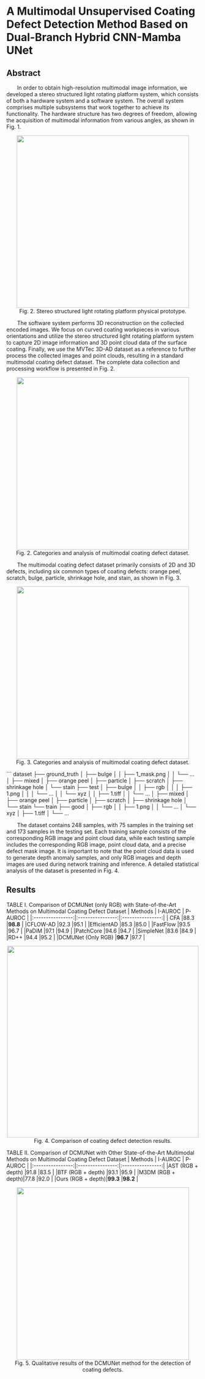 # A Multimodal Unsupervised Coating Defect Detection Method Based on Dual-Branch Hybrid CNN-Mamba UNet

## Abstract
&emsp;&emsp;In order to obtain high-resolution multimodal image information, we developed a stereo structured light rotating platform system, which consists of both a hardware system and a software system. The overall system comprises multiple subsystems that work together to achieve its functionality. The hardware structure has two degrees of freedom, allowing the acquisition of multimodal information from various angles, as shown in Fig. 1. 
<p align="middle"> 
  <img src="https://github.com/TK941025/Defect-Detection/blob/main/images/fig_1.jpg" width="450" /> 
  <br>
  Fig. 2.  Stereo structured light rotating platform physical prototype.
</p>

<!-- ![image1](https://github.com/TK941025/Defect-Detection/blob/main/images/fig_1.jpg) -->
&emsp;&emsp;The software system performs 3D reconstruction on the collected encoded images. We focus on curved coating workpieces in various orientations and utilize the stereo structured light rotating platform system to capture 2D image information and 3D point cloud data of the surface coating. Finally, we use the MVTec 3D-AD dataset as a reference to further process the collected images and point clouds, resulting in a standard multimodal coating defect dataset. The complete data collection and processing workflow is presented in Fig. 2.
<p align="middle"> 
  <img src="https://github.com/TK941025/Defect-Detection/blob/main/images/fig_2.jpg" width="450" /> 
  <br>
  Fig. 2.  Categories and analysis of multimodal coating defect dataset.
</p>

&emsp;&emsp;The multimodal coating defect dataset primarily consists of 2D and 3D defects, including six common types of coating defects: orange peel, scratch, bulge, particle, shrinkage hole, and stain, as shown in Fig. 3. 
<p align="middle"> 
  <img src="https://github.com/TK941025/Defect-Detection/blob/main/images/fig_3.jpg" width="450" /> 
  <br>
  Fig. 3.  Categories and analysis of multimodal coating defect dataset.
</p>
```
dataset
├── ground_truth
│   ├── bulge
│   │   ├── 1_mask.png
│   │   └── ...
│   ├── mixed
│   ├── orange peel
│   ├── particle
│   ├── scratch
│   ├── shrinkage hole
│   └── stain
├── test
│   ├── bulge
│   │   ├── rgb
│   │   │   ├── 1.png
│   │   │   └── ...
│   │   └── xyz
│   │       ├── 1.tiff
│   │       └── ...
│   ├── mixed
│   ├── orange peel
│   ├── particle
│   ├── scratch
│   ├── shrinkage hole
│   └── stain
└── train
    ├── good
    │   ├── rgb
    │   │   ├── 1.png
    │   │   └── ...
    │   └── xyz
    │       ├── 1.tiff
    │       └── ...







&emsp;&emsp;The dataset contains 248 samples, with 75 samples in the training set and 173 samples in the testing set. Each training sample consists of the corresponding RGB image and point cloud data, while each testing sample includes the corresponding RGB image, point cloud data, and a precise defect mask image. It is important to note that the point cloud data is used to generate depth anomaly samples, and only RGB images and depth images are used during network training and inference. A detailed statistical analysis of the dataset is presented in Fig. 4.
## Results
TABLE I. Comparison of DCMUNet (only RGB) with State-of-the-Art Methods on Multimodal Coating Defect Dataset
|      Methods     |      I-AUROC     |    P-AUROC       | 
|:----------------:|:----------------:|:----------------:|
|         CFA    	|88.3             	|**98.8**          |
|CFLOW-AD          |92.3              |95.1              |
|EfficientAD 	     |85.3              |85.0              |
|FastFlow        	|93.5              |96.7              |
|PaDiM          	 |97.1              |94.9              |
|PatchCore	       |94.6              |94.7              |
|SimpleNet         |83.6              |84.9              |
|RD++	            |94.4              |95.2              |
|DCMUNet (Only RGB)	|**96.7**              |97.7        |

<p align="middle"> 
  <img src="https://github.com/TK941025/Defect-Detection/blob/main/images/fig_4.jpg" width="500" /> 
  <br>
  Fig. 4.  Comparison of coating defect detection results.
</p>


TABLE II. Comparison of DCMUNet with Other State-of-the-Art Multimodal Methods on Multimodal Coating Defect Dataset 
|      Methods     |      I-AUROC     |    P-AUROC       | 
|:----------------:|:----------------:|:----------------:|
|AST (RGB + depth) |91.8             	|83.5              |
|BTF (RGB + depth) |93.1              |95.9              |
|M3DM (RGB + depth)|77.8              |92.0              |
|Ours (RGB + depth)|**99.3**             |**98.2**            |


<p align="middle"> 
  <img src="https://github.com/TK941025/Defect-Detection/blob/main/images/fig_5.jpg" width="450" /> 
  <br>
  Fig. 5.  Qualitative results of the DCMUNet method for the detection of coating defects.
</p>

